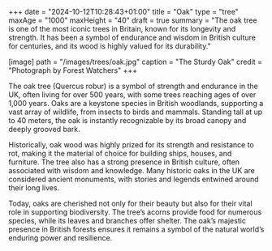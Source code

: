 +++
date = "2024-10-12T10:28:43+01:00"
title = "Oak"
type = "tree"
maxAge = "1000"
maxHeight = "40"
draft = true
summary = "The oak tree is one of the most iconic trees in Britain, known for its longevity and strength. It has been a symbol of endurance and wisdom in British culture for centuries, and its wood is highly valued for its durability."

[image]
path = "/images/trees/oak.jpg"
caption = "The Sturdy Oak"
credit = "Photograph by Forest Watchers"
+++

The oak tree (Quercus robur) is a symbol of strength and endurance in the UK, often living for over 500 years, with some trees reaching ages of over 1,000 years. Oaks are a keystone species in British woodlands, supporting a vast array of wildlife, from insects to birds and mammals. Standing tall at up to 40 meters, the oak is instantly recognizable by its broad canopy and deeply grooved bark.

Historically, oak wood was highly prized for its strength and resistance to rot, making it the material of choice for building ships, houses, and furniture. The tree also has a strong presence in British culture, often associated with wisdom and knowledge. Many historic oaks in the UK are considered ancient monuments, with stories and legends entwined around their long lives.

Today, oaks are cherished not only for their beauty but also for their vital role in supporting biodiversity. The tree’s acorns provide food for numerous species, while its leaves and branches offer shelter. The oak’s majestic presence in British forests ensures it remains a symbol of the natural world’s enduring power and resilience.
